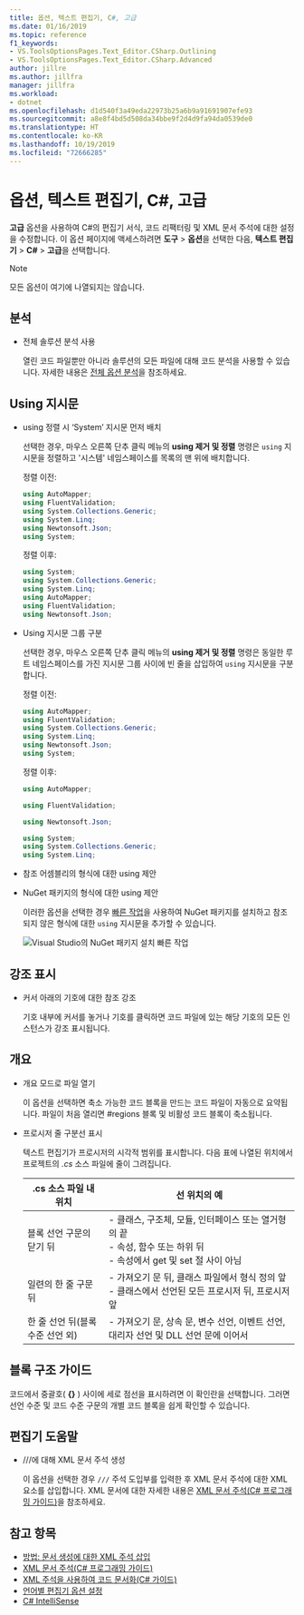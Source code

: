 ```yaml
---
title: 옵션, 텍스트 편집기, C#, 고급
ms.date: 01/16/2019
ms.topic: reference
f1_keywords:
- VS.ToolsOptionsPages.Text_Editor.CSharp.Outlining
- VS.ToolsOptionsPages.Text_Editor.CSharp.Advanced
author: jillre
ms.author: jillfra
manager: jillfra
ms.workload:
- dotnet
ms.openlocfilehash: d1d540f3a49eda22973b25a6b9a91691907efe93
ms.sourcegitcommit: a8e8f4bd5d508da34bbe9f2d4d9fa94da0539de0
ms.translationtype: HT
ms.contentlocale: ko-KR
ms.lasthandoff: 10/19/2019
ms.locfileid: "72666285"
---
```

# <a name="options-text-editor-c-advanced"></a>옵션, 텍스트 편집기, C#, 고급

**고급** 옵션을 사용하여 C#의 편집기 서식, 코드 리팩터링 및 XML 문서 주석에 대한 설정을 수정합니다. 이 옵션 페이지에 액세스하려면 **도구** > **옵션**을 선택한 다음, **텍스트 편집기** > **C#**  > **고급**을 선택합니다.

> [!NOTE]
> 모든 옵션이 여기에 나열되지는 않습니다.

## <a name="analysis"></a>분석

- 전체 솔루션 분석 사용

   열린 코드 파일뿐만 아니라 솔루션의 모든 파일에 대해 코드 분석을 사용할 수 있습니다. 자세한 내용은 [전체 옵션 분석](../../code-quality/how-to-enable-and-disable-full-solution-analysis-for-managed-code.md)을 참조하세요.

## <a name="using-directives"></a>Using 지시문

- using 정렬 시 ‘System’ 지시문 먼저 배치

   선택한 경우, 마우스 오른쪽 단추 클릭 메뉴의 **using 제거 및 정렬** 명령은 `using` 지시문을 정렬하고 '시스템' 네임스페이스를 목록의 맨 위에 배치합니다.

   정렬 이전:

   ```csharp
   using AutoMapper;
   using FluentValidation;
   using System.Collections.Generic;
   using System.Linq;
   using Newtonsoft.Json;
   using System;
   ```

   정렬 이후:

   ```csharp
   using System;
   using System.Collections.Generic;
   using System.Linq;
   using AutoMapper;
   using FluentValidation;
   using Newtonsoft.Json;
   ```

- Using 지시문 그룹 구분

   선택한 경우, 마우스 오른쪽 단추 클릭 메뉴의 **using 제거 및 정렬** 명령은 동일한 루트 네임스페이스를 가진 지시문 그룹 사이에 빈 줄을 삽입하여 `using` 지시문을 구분합니다.

   정렬 이전:

   ```csharp
   using AutoMapper;
   using FluentValidation;
   using System.Collections.Generic;
   using System.Linq;
   using Newtonsoft.Json;
   using System;
   ```

   정렬 이후:

   ```csharp
   using AutoMapper;

   using FluentValidation;

   using Newtonsoft.Json;

   using System;
   using System.Collections.Generic;
   using System.Linq;
   ```

- 참조 어셈블리의 형식에 대한 using 제안
- NuGet 패키지의 형식에 대한 using 제안

   이러한 옵션을 선택한 경우 [빠른 작업](../quick-actions.md)을 사용하여 NuGet 패키지를 설치하고 참조되지 않은 형식에 대한 `using` 지시문을 추가할 수 있습니다.

   ![Visual Studio의 NuGet 패키지 설치 빠른 작업](media/nuget-lightbulb.png)

## <a name="highlighting"></a>강조 표시

- 커서 아래의 기호에 대한 참조 강조

   기호 내부에 커서를 놓거나 기호를 클릭하면 코드 파일에 있는 해당 기호의 모든 인스턴스가 강조 표시됩니다.

## <a name="outlining"></a>개요

- 개요 모드로 파일 열기

   이 옵션을 선택하면 축소 가능한 코드 블록을 만드는 코드 파일이 자동으로 요약됩니다. 파일이 처음 열리면 #regions 블록 및 비활성 코드 블록이 축소됩니다.

- 프로시저 줄 구분선 표시

   텍스트 편집기가 프로시저의 시각적 범위를 표시합니다. 다음 표에 나열된 위치에서 프로젝트의 *.cs* 소스 파일에 줄이 그려집니다.

   |.cs 소스 파일 내 위치|선 위치의 예|
   |---------------------------------|------------------------------|
   |블록 선언 구문의 닫기 뒤|-   클래스, 구조체, 모듈, 인터페이스 또는 열거형의 끝<br />-   속성, 함수 또는 하위 뒤<br />-   속성에서 get 및 set 절 사이 아님|
   |일련의 한 줄 구문 뒤|-   가져오기 문 뒤, 클래스 파일에서 형식 정의 앞<br />-   클래스에서 선언된 모든 프로시저 뒤, 프로시저 앞|
   |한 줄 선언 뒤(블록 수준 선언 외)|-   가져오기 문, 상속 문, 변수 선언, 이벤트 선언, 대리자 선언 및 DLL 선언 문에 이어서|

## <a name="block-structure-guides"></a>블록 구조 가이드

코드에서 중괄호( **{}** ) 사이에 세로 점선을 표시하려면 이 확인란을 선택합니다. 그러면 선언 수준 및 코드 수준 구문의 개별 코드 블록을 쉽게 확인할 수 있습니다.

## <a name="editor-help"></a>편집기 도움말

- ///에 대해 XML 문서 주석 생성

   이 옵션을 선택한 경우 `///` 주석 도입부를 입력한 후 XML 문서 주석에 대한 XML 요소를 삽입합니다. XML 문서에 대한 자세한 내용은 [XML 문서 주석(C# 프로그래밍 가이드)](/dotnet/csharp/programming-guide/xmldoc/xml-documentation-comments)을 참조하세요.

## <a name="see-also"></a>참고 항목

- [방법: 문서 생성에 대한 XML 주석 삽입](../../ide/reference/generate-xml-documentation-comments.md)
- [XML 문서 주석(C# 프로그래밍 가이드)](/dotnet/csharp/programming-guide/xmldoc/xml-documentation-comments)
- [XML 주석을 사용하여 코드 문서화(C# 가이드)](/dotnet/csharp/codedoc)
- [언어별 편집기 옵션 설정](../../ide/reference/setting-language-specific-editor-options.md)
- [C# IntelliSense](../../ide/visual-csharp-intellisense.md)
